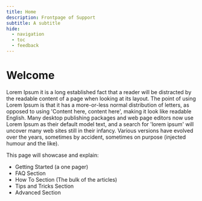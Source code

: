 ```yaml
---
title: Home
description: Frontpage of Support
subtitle: A subtitle
hide:
  - navigation
  - toc
  - feedback
---
```

# Welcome
Lorem Ipsum it is a long established fact that a reader will be distracted by the readable content of a page when looking at its layout. The point of using Lorem Ipsum is that it has a more-or-less normal distribution of letters, as opposed to using 'Content here, content here', making it look like readable English. Many desktop publishing packages and web page editors now use Lorem Ipsum as their default model text, and a search for 'lorem ipsum' will uncover many web sites still in their infancy. Various versions have evolved over the years, sometimes by accident, sometimes on purpose (injected humour and the like).


This page will showcase and explain:
- Getting Started (a one pager)
- FAQ Section
- How To Section (The bulk of the articles)
- Tips and Tricks Section
- Advanced Section


